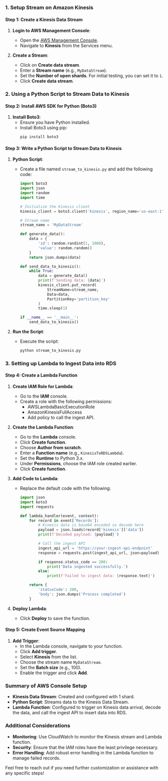 
### 1. Setup Stream on Amazon Kinesis

#### Step 1: Create a Kinesis Data Stream

1. **Login to AWS Management Console**:
   - Open the [AWS Management Console](https://aws.amazon.com/console/).
   - Navigate to **Kinesis** from the Services menu.

2. **Create a Stream**:
   - Click on **Create data stream**.
   - Enter a **Stream name** (e.g., `MyDataStream`).
   - Set the **Number of open shards**. For initial testing, you can set it to `1`.
   - Click **Create data stream**.

### 2. Using a Python Script to Stream Data to Kinesis

#### Step 2: Install AWS SDK for Python (Boto3)

1. **Install Boto3**:
   - Ensure you have Python installed.
   - Install Boto3 using pip:
     ```bash
     pip install boto3
     ```

#### Step 3: Write a Python Script to Stream Data to Kinesis

1. **Python Script**:
   - Create a file named `stream_to_kinesis.py` and add the following code:

     ```python
     import boto3
     import json
     import random
     import time

     # Initialize the Kinesis client
     kinesis_client = boto3.client('kinesis', region_name='us-east-1')

     # Stream name
     stream_name = 'MyDataStream'

     def generate_data():
         data = {
             'id': random.randint(1, 1000),
             'value': random.random()
         }
         return json.dumps(data)

     def send_data_to_kinesis():
         while True:
             data = generate_data()
             print(f'Sending data: {data}')
             kinesis_client.put_record(
                 StreamName=stream_name,
                 Data=data,
                 PartitionKey='partition_key'
             )
             time.sleep(1)

     if __name__ == '__main__':
         send_data_to_kinesis()
     ```

2. **Run the Script**:
   - Execute the script:
     ```bash
     python stream_to_kinesis.py
     ```

### 3. Setting up Lambda to Ingest Data into RDS

#### Step 4: Create a Lambda Function

1. **Create IAM Role for Lambda**:
   - Go to the **IAM** console.
   - Create a role with the following permissions:
     - AWSLambdaBasicExecutionRole
     - AmazonKinesisFullAccess
     - Add policy to call the ingest API.

2. **Create the Lambda Function**:
   - Go to the **Lambda** console.
   - Click **Create function**.
   - Choose **Author from scratch**.
   - Enter a **Function name** (e.g., `KinesisToRDSLambda`).
   - Set the **Runtime** to Python 3.x.
   - Under **Permissions**, choose the IAM role created earlier.
   - Click **Create function**.

3. **Add Code to Lambda**:
   - Replace the default code with the following:

     ```python
     import json
     import boto3
     import requests

     def lambda_handler(event, context):
         for record in event['Records']:
             # Kinesis data is base64 encoded so decode here
             payload = json.loads(record['kinesis']['data'])
             print(f'Decoded payload: {payload}')

             # Call the ingest API
             ingest_api_url = 'https://your-ingest-api-endpoint'
             response = requests.post(ingest_api_url, json=payload)

             if response.status_code == 200:
                 print('Data ingested successfully.')
             else:
                 print(f'Failed to ingest data: {response.text}')

         return {
             'statusCode': 200,
             'body': json.dumps('Process completed')
         }
     ```

4. **Deploy Lambda**:
   - Click **Deploy** to save the function.

#### Step 5: Create Event Source Mapping

1. **Add Trigger**:
   - In the Lambda console, navigate to your function.
   - Click **Add trigger**.
   - Select **Kinesis** from the list.
   - Choose the stream name `MyDataStream`.
   - Set the **Batch size** (e.g., 100).
   - Enable the trigger and click **Add**.

### Summary of AWS Console Setup

- **Kinesis Data Stream**: Created and configured with 1 shard.
- **Python Script**: Streams data to the Kinesis Data Stream.
- **Lambda Function**: Configured to trigger on Kinesis data arrival, decode the data, and call the ingest API to insert data into RDS.

### Additional Considerations

- **Monitoring**: Use CloudWatch to monitor the Kinesis stream and Lambda function.
- **Security**: Ensure that the IAM roles have the least privilege necessary.
- **Error Handling**: Add robust error handling in the Lambda function to manage failed records.

Feel free to reach out if you need further customization or assistance with any specific steps!